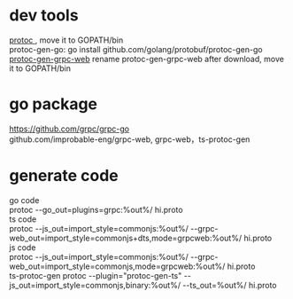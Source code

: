 # dev tools
[protoc ](https://github.com/protocolbuffers/protobuf/releases) , move it to GOPATH/bin  
protoc-gen-go:  go install github.com/golang/protobuf/protoc-gen-go  
[protoc-gen-grpc-web](https://github.com/grpc/grpc-web/releases) rename protoc-gen-grpc-web after download, move it to GOPATH/bin

# go package
https://github.com/grpc/grpc-go  
github.com/improbable-eng/grpc-web,  grpc-web，ts-protoc-gen

# generate code
go code  
protoc --go_out=plugins=grpc:%out%/ hi.proto  
ts code  
protoc --js_out=import_style=commonjs:%out%/ --grpc-web_out=import_style=commonjs+dts,mode=grpcweb:%out%/ hi.proto  
js code  
protoc --js_out=import_style=commonjs:%out%/ --grpc-web_out=import_style=commonjs,mode=grpcweb:%out%/ hi.proto  
ts-protoc-gen
protoc --plugin="protoc-gen-ts" --js_out=import_style=commonjs,binary:%out%/ --ts_out=%out%/ hi.proto  